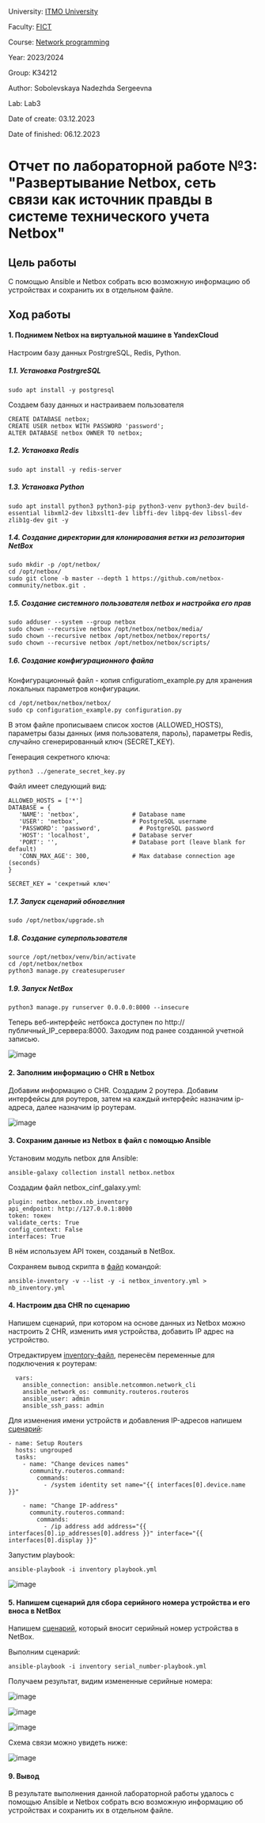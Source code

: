 University: [ITMO University](https://itmo.ru/ru/)

Faculty: [FICT](https://fict.itmo.ru)

Course: [Network programming](https://github.com/itmo-ict-faculty/network-programming)

Year: 2023/2024

Group: K34212

Author: Sobolevskaya Nadezhda Sergeevna

Lab: Lab3

Date of create: 03.12.2023

Date of finished: 06.12.2023

# Отчет по лабораторной работе №3: "Развертывание Netbox, сеть связи как источник правды в системе технического учета Netbox"

## Цель работы

С помощью Ansible и Netbox собрать всю возможную информацию об устройствах и сохранить их в отдельном файле.

## Ход работы


#### 1. Поднимем Netbox на виртуальной машине в YandexCloud

Настроим базу данных PostrgreSQL, Redis, Python.

##### 1.1. Установка PostrgreSQL
```console
sudo apt install -y postgresql
```

Создаем базу данных и настраиваем пользователя
```console
CREATE DATABASE netbox;
CREATE USER netbox WITH PASSWORD 'password';
ALTER DATABASE netbox OWNER TO netbox;
```

##### 1.2. Установка Redis
```console
sudo apt install -y redis-server
```

##### 1.3. Установка Python
```console
sudo apt install python3 python3-pip python3-venv python3-dev build-essential libxml2-dev libxslt1-dev libffi-dev libpq-dev libssl-dev zlib1g-dev git -y
```

##### 1.4. Создание директории для клонирования ветки из репозитория NetBox
```console
sudo mkdir -p /opt/netbox/
cd /opt/netbox/
sudo git clone -b master --depth 1 https://github.com/netbox-community/netbox.git .
```

##### 1.5. Создание системного пользователя netbox и настройка его прав
```console
sudo adduser --system --group netbox
sudo chown --recursive netbox /opt/netbox/netbox/media/
sudo chown --recursive netbox /opt/netbox/netbox/reports/
sudo chown --recursive netbox /opt/netbox/netbox/scripts/
```

##### 1.6. Создание конфигурационного файла
Конфигурационный файл - копия cnfiguratiom_example.py для хранения локальных параметров конфигурации.

```console
cd /opt/netbox/netbox/netbox/
sudo cp configuration_example.py configuration.py
```
В этом файле прописываем список хостов (ALLOWED_HOSTS), параметры базы данных (имя пользователя, пароль), параметры Redis, случайно сгенерированный ключ (SECRET_KEY).

Генерация секретного ключа:
```console
python3 ../generate_secret_key.py
```

Файл имеет следующий вид:

```console
ALLOWED_HOSTS = ['*']
DATABASE = {
   'NAME': 'netbox',               # Database name
   'USER': 'netbox',               # PostgreSQL username
   'PASSWORD': 'password',           # PostgreSQL password
   'HOST': 'localhost',            # Database server
   'PORT': '',                     # Database port (leave blank for default)
   'CONN_MAX_AGE': 300,            # Max database connection age (seconds)
}

SECRET_KEY = 'секретный ключ'
```

##### 1.7. Запуск сценарий обновелния
```console
sudo /opt/netbox/upgrade.sh
```

##### 1.8. Создание суперпользователя
```console
source /opt/netbox/venv/bin/activate
cd /opt/netbox/netbox
python3 manage.py createsuperuser
```

##### 1.9. Запуск NetBox
```console
python3 manage.py runserver 0.0.0.0:8000 --insecure
```

Теперь веб-интерфейс нетбокса доступен по http://публичный_IP_сервера:8000. Заходим под ранее созданной учетной записью.

![image](./images/lab03_1.png)


#### 2. Заполним информацию о CHR в Netbox

Добавим информацию о CHR. Создадим 2 роутера. Добавим интерфейсы для роутеров, затем на каждый интерфейс назначим ip-адреса, далее назначим ip роутерам.

![image](./images/lab03_2.png)

#### 3. Сохраним данные из Netbox в файл с помощью Ansible

Установим модуль netbox для Ansible:

```console
ansible-galaxy collection install netbox.netbox
```

Создадим файл netbox_cinf_galaxy.yml:

```console
plugin: netbox.netbox.nb_inventory
api_endpoint: http://127.0.0.1:8000
token: токен
validate_certs: True
config_context: False
interfaces: True
```

В нём используем API токен, созданый в NetBox.

Сохраняем вывод скрипта в [файл](nb_inventory_old.yml) командой:

```console
ansible-inventory -v --list -y -i netbox_inventory.yml > nb_inventory.yml
```

#### 4. Настроим два CHR по сценарию

Напишем сценарий, при котором на основе данных из Netbox можно настроить 2 CHR, изменить имя устройства, добавить IP адрес на устройство.

Отредактируем [inventory-файл](nb_inventory.yml), перенесём переменные для подключения к роутерам:

```console
  vars:
    ansible_connection: ansible.netcommon.network_cli
    ansible_network_os: community.routeros.routeros
    ansible_user: admin
    ansible_ssh_pass: admin
```
Для изменения имени устройств и добавления IP-адресов напишем [сценарий](playbook.yml):
```console
- name: Setup Routers
  hosts: ungrouped
  tasks:
    - name: "Change devices names"
      community.routeros.command:
        commands:
          - /system identity set name="{{ interfaces[0].device.name }}"

    - name: "Change IP-address"
      community.routeros.command:
        commands:
          - /ip address add address="{{ interfaces[0].ip_addresses[0].address }}" interface="{{ interfaces[0].display }}"
```

Запустим playbook:

```console
ansible-playbook -i inventory playbook.yml
```

![image](./images/lab03_3.png)


#### 5. Напишем сценарий для сбора серийного номера устройства и его вноса в NetBox

Напишем [сценарий](serial_number-playbook.yml), который вносит серийный номер устройства в NetBox.

Выполним сценарий:

```console
ansible-playbook -i inventory serial_number-playbook.yml
```
Получаем результат, видим измененные серийные номера:

![image](./images/lab03_4.png)

![image](./images/lab03_5.png)

![image](./images/lab03_6.png)

Схема связи можно увидеть ниже:

![image](./images/lab03_7.png)

#### 9. Вывод
В результате выполнения данной лабораторной работы удалось с помощью Ansible и Netbox собрать всю возможную информацию об устройствах и сохранить их в отдельном файле.

